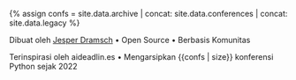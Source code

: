 {% assign confs = site.data.archive | concat: site.data.conferences | concat: site.data.legacy %}

<p>Dibuat oleh <a href="https://dramsch.net">Jesper Dramsch</a> • Open Source • Berbasis Komunitas</p>
<p>Terinspirasi oleh aideadlin.es • Mengarsipkan {{confs | size}} konferensi Python sejak 2022</p>
